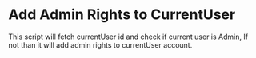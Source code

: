 # Add Admin Rights to CurrentUser

This script will fetch currentUser id and check if current user is Admin, If not than it will add admin rights to currentUser account.
